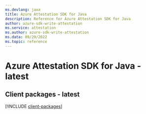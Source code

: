 ```yaml
---
ms.devlang: java
title: Azure Attestation SDK for Java
description: Reference for Azure Attestation SDK for Java
author: azure-sdk-write-attestation
ms.service: attestation
ms.author: azure-sdk-write-attestation
ms.data: 09/29/2022
ms.topic: reference
---
```

# Azure Attestation SDK for Java - latest

## Client packages - latest
[!INCLUDE [client-packages](attestation-client-index.md)]
